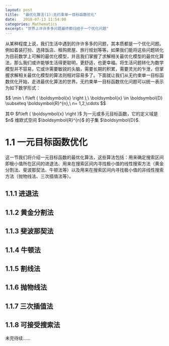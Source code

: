 ```yaml
---
layout: post
title:  "最优化算法(1):无约束单一目标函数优化"
date:   2018-07-13 11:54:00
categories: Mathematics
excerpt: "世界上许许多多问题最终都归结于一个优化问题"
---
```


<div class="post-style">

<p>从某种程度上说，我们生活中遇到的许许多多的问题，其本质都是一个优化问题。例如着装打扮、选择饭店、租购房屋、旅行规划等等。如果我们能将这些问题转化为目前数学上可解的最优化模型，并且我们掌握了求解相关最优化模型的最优化算法，那么我们或许能够生活得更聪明，更舒适，也更幸福。将生活问题转化为数学模型并不容易，它或许需要敏锐的头脑，需要长期的积累，需要灵光的乍泄，但掌握求解相关最优化模型的算法则相对容易多了。下面就让我们从无约束单一目标函数优化开始，走进最优化算法的世界。无约束单一目标函数优化问题可以统一表示为如下数学形式：</p>

<p class="post-text-formula">
$$
\min \ f\left ( \boldsymbol{x} \right ),\ \boldsymbol{x} \in \boldsymbol{D} \subseteq \boldsymbol{R}^{n},\ n= 1,2,\cdots 
$$
</p>

<p class="post-text-noindent">其中 $f\left ( \boldsymbol{x} \right )$ 为一元或多元目标函数，它的定义域是 $n$ 维欧式空间 $\boldsymbol{R}^{n}$ 的子集 $\boldsymbol{D}$.</p>

<h1>1.1 一元目标函数优化</h1>

<p>这一节我们将介绍一元目标函数的最优化算法，这些算法包括：用来确定搜索区间即极小值所在区间的进退法、用来在搜索区间内寻找极小值的线性搜索方法（黄金分割法、斐波那契法、牛顿法等）以及用来在搜索区间内寻找极小值的非线性搜索方法（抛物线法、三次插值法等）。</p>

<h2>1.1.1 进退法</h2>

<p></p>

<h2>1.1.2 黄金分割法</h2>

<p></p>

<h2>1.1.3 斐波那契法</h2>

<p></p>

<h2>1.1.4 牛顿法</h2>

<p></p>

<h2>1.1.5 割线法</h2>

<p></p>

<h2>1.1.6 抛物线法</h2>

<p></p>

<h2>1.1.7 三次插值法</h2>

<p></p>


<h2>1.1.8 可接受搜索法</h2>

<p></p>

<p class="post-text-noindent">未完待续……</p>

<p class="post-text-center"></p>
<p class="post-text-tablename"></p>